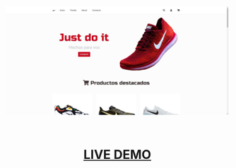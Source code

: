 ![nike store](./img/screenshot.jpg)

</br>

[<h1 align="center">**LIVE DEMO**</h1>](https://nike-store-franco-veliz.netlify.app/)

</br>
